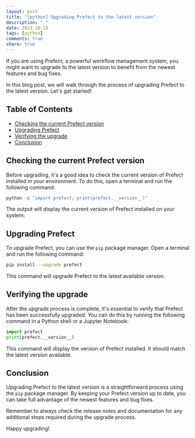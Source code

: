 ```yaml
---
layout: post
title: "[python] Upgrading Prefect to the latest version"
description: " "
date: 2023-10-18
tags: [python]
comments: true
share: true
---
```


If you are using Prefect, a powerful workflow management system, you might want to upgrade to the latest version to benefit from the newest features and bug fixes.

In this blog post, we will walk through the process of upgrading Prefect to the latest version. Let's get started!

## Table of Contents

- [Checking the current Prefect version](#checking-the-current-prefect-version)
- [Upgrading Prefect](#upgrading-prefect)
- [Verifying the upgrade](#verifying-the-upgrade)
- [Conclusion](#conclusion)

## Checking the current Prefect version

Before upgrading, it's a good idea to check the current version of Prefect installed in your environment. To do this, open a terminal and run the following command:

```python
python -c "import prefect; print(prefect.__version__)"
```

The output will display the current version of Prefect installed on your system.

## Upgrading Prefect

To upgrade Prefect, you can use the `pip` package manager. Open a terminal and run the following command:

```bash
pip install --upgrade prefect
```

This command will upgrade Prefect to the latest available version.

## Verifying the upgrade

After the upgrade process is complete, it's essential to verify that Prefect has been successfully upgraded. You can do this by running the following command in a Python shell or a Jupyter Notebook:

```python
import prefect
print(prefect.__version__)
```

This command will display the version of Prefect installed. It should match the latest version available.

## Conclusion

Upgrading Prefect to the latest version is a straightforward process using the `pip` package manager. By keeping your Prefect version up to date, you can take full advantage of the newest features and bug fixes.

Remember to always check the release notes and documentation for any additional steps required during the upgrade process.

Happy upgrading!
